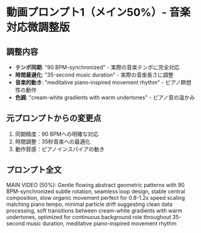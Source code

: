 # 動画プロンプト1（メイン50%）- 音楽対応微調整版

## 調整内容
- **テンポ同期**: "90 BPM-synchronized" - 実際の音楽テンポに完全対応
- **時間最適化**: "35-second music duration" - 実際の音楽長さに調整
- **音楽的動き**: "meditative piano-inspired movement rhythm" - ピアノ瞑想性の動作
- **色調**: "cream-white gradients with warm undertones" - ピアノ音の温かみ

## 元プロンプトからの変更点
1. 同期精度：90 BPMへの明確な対応
2. 時間調整：35秒音楽への最適化
3. 動作質感：ピアノインスパイアの動き

## プロンプト全文
MAIN VIDEO (50%): Gentle flowing abstract geometric patterns with 90 BPM-synchronized subtle rotation, seamless loop design, stable central composition, slow organic movement perfect for 0.8-1.2x speed scaling matching piano tempo, minimal particle drift suggesting clean data processing, soft transitions between cream-white gradients with warm undertones, optimized for continuous background role throughout 35-second music duration, meditative piano-inspired movement rhythm